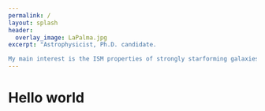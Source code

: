 ```yaml
---
permalink: / 
layout: splash
header:
  overlay_image: LaPalma.jpg
excerpt: "Astrophysicist, Ph.D. candidate. 

My main interest is the ISM properties of strongly starforming galaxies."
---
```


# Hello world
